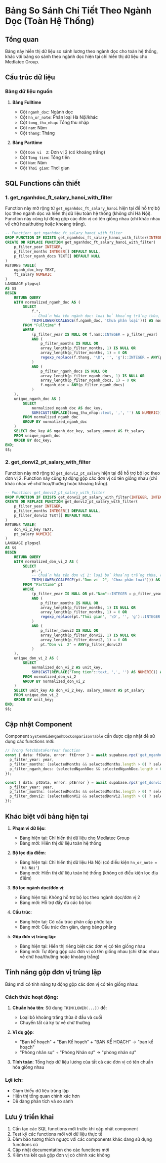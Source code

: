 # Bảng So Sánh Chi Tiết Theo Ngành Dọc (Toàn Hệ Thống)

## Tổng quan

Bảng này hiển thị dữ liệu so sánh lương theo ngành dọc cho toàn hệ thống, khác với bảng so sánh theo ngành dọc hiện tại chỉ hiển thị dữ liệu cho Medlatec Group.

## Cấu trúc dữ liệu

### Bảng dữ liệu nguồn

1. **Bảng Fulltime**
   - Cột `nganh_doc`: Ngành dọc
   - Cột `hn_or_note`: Phân loại Hà Nội/khác
   - Cột `tong_thu_nhap`: Tổng thu nhập
   - Cột `nam`: Năm
   - Cột `thang`: Tháng

2. **Bảng Parttime**
   - Cột `Don vi  2`: Đơn vị 2 (có khoảng trắng)
   - Cột `Tong tien`: Tổng tiền
   - Cột `Nam`: Năm
   - Cột `Thoi gian`: Thời gian

## SQL Functions cần thiết

### 1. get_nganhdoc_ft_salary_hanoi_with_filter

Function này mở rộng từ `get_nganhdoc_ft_salary_hanoi` hiện tại để hỗ trợ bộ lọc theo ngành dọc và hiển thị dữ liệu toàn hệ thống (không chỉ Hà Nội). Function này cũng tự động gộp các đơn vị có tên giống nhau (chỉ khác nhau về chữ hoa/thường hoặc khoảng trắng).

```sql
-- Function: get_nganhdoc_ft_salary_hanoi_with_filter
DROP FUNCTION IF EXISTS get_nganhdoc_ft_salary_hanoi_with_filter(INTEGER, INTEGER[], TEXT[]);
CREATE OR REPLACE FUNCTION get_nganhdoc_ft_salary_hanoi_with_filter(
    p_filter_year INTEGER,
    p_filter_months INTEGER[] DEFAULT NULL,
    p_filter_nganh_docs TEXT[] DEFAULT NULL
)
RETURNS TABLE(
    nganh_doc_key TEXT,
    ft_salary NUMERIC
)
LANGUAGE plpgsql
AS $$
BEGIN
    RETURN QUERY
    WITH normalized_nganh_doc AS (
        SELECT 
            f.*,
            -- Chuẩn hóa tên ngành dọc: loại bỏ khoảng trắng thừa, chuyển về chữ thường
            TRIM(LOWER(COALESCE(f.nganh_doc, 'Chưa phân loại'))) AS normalized_nganh_doc
        FROM "Fulltime" f
        WHERE
            (p_filter_year IS NULL OR f.nam::INTEGER = p_filter_year)
            AND (
                p_filter_months IS NULL OR
                array_length(p_filter_months, 1) IS NULL OR
                array_length(p_filter_months, 1) = 0 OR
                regexp_replace(f.thang, '\D', '', 'g')::INTEGER = ANY(p_filter_months)
            )
            AND (
                p_filter_nganh_docs IS NULL OR
                array_length(p_filter_nganh_docs, 1) IS NULL OR
                array_length(p_filter_nganh_docs, 1) = 0 OR
                f.nganh_doc = ANY(p_filter_nganh_docs)
            )
    ),
    unique_nganh_doc AS (
        SELECT 
            normalized_nganh_doc AS doc_key,
            SUM(CAST(REPLACE(tong_thu_nhap::text, ',', '') AS NUMERIC)) AS salary_amount
        FROM normalized_nganh_doc
        GROUP BY normalized_nganh_doc
    )
    SELECT doc_key AS nganh_doc_key, salary_amount AS ft_salary
    FROM unique_nganh_doc
    ORDER BY doc_key;
END;
$$;
```

### 2. get_donvi2_pt_salary_with_filter

Function này mở rộng từ `get_donvi2_pt_salary` hiện tại để hỗ trợ bộ lọc theo đơn vị 2. Function này cũng tự động gộp các đơn vị có tên giống nhau (chỉ khác nhau về chữ hoa/thường hoặc khoảng trắng).

```sql
-- Function: get_donvi2_pt_salary_with_filter
DROP FUNCTION IF EXISTS get_donvi2_pt_salary_with_filter(INTEGER, INTEGER[], TEXT[]);
CREATE OR REPLACE FUNCTION get_donvi2_pt_salary_with_filter(
    p_filter_year INTEGER,
    p_filter_months INTEGER[] DEFAULT NULL,
    p_filter_donvi2 TEXT[] DEFAULT NULL
)
RETURNS TABLE(
    don_vi_2_key TEXT,
    pt_salary NUMERIC
)
LANGUAGE plpgsql
AS $$
BEGIN
    RETURN QUERY
    WITH normalized_don_vi_2 AS (
        SELECT 
            pt.*,
            -- Chuẩn hóa tên đơn vị 2: loại bỏ khoảng trắng thừa, chuyển về chữ thường
            TRIM(LOWER(COALESCE(pt."Don vi  2", 'Chưa phân loại'))) AS normalized_don_vi_2
        FROM "Parttime" pt
        WHERE
            (p_filter_year IS NULL OR pt."Nam"::INTEGER = p_filter_year)
            AND (
                p_filter_months IS NULL OR
                array_length(p_filter_months, 1) IS NULL OR
                array_length(p_filter_months, 1) = 0 OR
                regexp_replace(pt."Thoi gian", '\D', '', 'g')::INTEGER = ANY(p_filter_months)
            )
            AND (
                p_filter_donvi2 IS NULL OR
                array_length(p_filter_donvi2, 1) IS NULL OR
                array_length(p_filter_donvi2, 1) = 0 OR
                pt."Don vi  2" = ANY(p_filter_donvi2)
            )
    ),
    unique_don_vi_2 AS (
        SELECT 
            normalized_don_vi_2 AS unit_key,
            SUM(CAST(REPLACE("Tong tien"::text, ',', '') AS NUMERIC)) AS salary_amount
        FROM normalized_don_vi_2
        GROUP BY normalized_don_vi_2
    )
    SELECT unit_key AS don_vi_2_key, salary_amount AS pt_salary
    FROM unique_don_vi_2
    ORDER BY unit_key;
END;
$$;
```

## Cập nhật Component

Component `SystemWideNganhDocComparisonTable` cần được cập nhật để sử dụng các functions mới:

```typescript
// Trong fetchDataForYear function
const { data: ftData, error: ftError } = await supabase.rpc('get_nganhdoc_ft_salary_hanoi_with_filter', {
  p_filter_year: year,
  p_filter_months: (selectedMonths && selectedMonths.length > 0) ? selectedMonths : null,
  p_filter_nganh_docs: (selectedNganhDoc && selectedNganhDoc.length > 0) ? selectedNganhDoc : null,
});

const { data: ptData, error: ptError } = await supabase.rpc('get_donvi2_pt_salary_with_filter', {
  p_filter_year: year,
  p_filter_months: (selectedMonths && selectedMonths.length > 0) ? selectedMonths : null,
  p_filter_donvi2: (selectedDonVi2 && selectedDonVi2.length > 0) ? selectedDonVi2 : null,
});
```

## Khác biệt với bảng hiện tại

1. **Phạm vi dữ liệu**: 
   - Bảng hiện tại: Chỉ hiển thị dữ liệu cho Medlatec Group
   - Bảng mới: Hiển thị dữ liệu toàn hệ thống

2. **Bộ lọc địa điểm**:
   - Bảng hiện tại: Chỉ hiển thị dữ liệu Hà Nội (có điều kiện `hn_or_note = 'Hà Nội'`)
   - Bảng mới: Hiển thị dữ liệu toàn hệ thống (không có điều kiện lọc địa điểm)

3. **Bộ lọc ngành dọc/đơn vị**:
   - Bảng hiện tại: Không hỗ trợ bộ lọc theo ngành dọc/đơn vị 2
   - Bảng mới: Hỗ trợ đầy đủ các bộ lọc

4. **Cấu trúc**:
   - Bảng hiện tại: Có cấu trúc phân cấp phức tạp
   - Bảng mới: Cấu trúc đơn giản, dạng bảng phẳng

5. **Gộp đơn vị trùng lặp**:
   - Bảng hiện tại: Hiển thị riêng biệt các đơn vị có tên giống nhau
   - Bảng mới: Tự động gộp các đơn vị có tên giống nhau (chỉ khác nhau về chữ hoa/thường hoặc khoảng trắng)

## Tính năng gộp đơn vị trùng lặp

Bảng mới có tính năng tự động gộp các đơn vị có tên giống nhau:

### Cách thức hoạt động:
1. **Chuẩn hóa tên**: Sử dụng `TRIM(LOWER(...))` để:
   - Loại bỏ khoảng trắng thừa ở đầu và cuối
   - Chuyển tất cả ký tự về chữ thường
   
2. **Ví dụ gộp**:
   - "Ban kế hoạch" + "Ban Kế hoạch" + "BAN KẾ HOẠCH" → "ban kế hoạch"
   - "Phòng nhân sự" + "Phòng Nhân sự" → "phòng nhân sự"

3. **Tính toán**: Tổng hợp dữ liệu lương của tất cả các đơn vị có tên chuẩn hóa giống nhau

### Lợi ích:
- Giảm thiểu dữ liệu trùng lặp
- Hiển thị tổng quan chính xác hơn
- Dễ dàng phân tích và so sánh

## Lưu ý triển khai

1. Cần tạo các SQL functions mới trước khi cập nhật component
2. Test kỹ các functions mới với dữ liệu thực tế
3. Đảm bảo tương thích ngược với các components khác đang sử dụng functions cũ
4. Cập nhật documentation cho các functions mới
5. Kiểm tra kết quả gộp đơn vị có chính xác không
